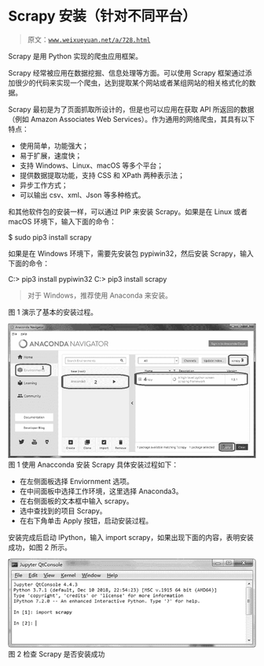 # Scrapy 安装（针对不同平台）

> 原文：[`www.weixueyuan.net/a/728.html`](http://www.weixueyuan.net/a/728.html)

Scrapy 是用 Python 实现的爬虫应用框架。

Scrapy 经常被应用在数据挖掘、信息处理等方面。可以使用 Scrapy 框架通过添加很少的代码来实现一个爬虫，达到提取某个网站或者某组网站的相关格式化的数据。

Scrapy 最初是为了页面抓取所设计的，但是也可以应用在获取 API 所返回的数据（例如 Amazon Associates Web Services）。作为通用的网络爬虫，其具有以下特点：

*   使用简单，功能强大；
*   易于扩展，速度快；
*   支持 Windows、Linux、macOS 等多个平台；
*   提供数据提取功能，支持 CSS 和 XPath 两种表示法；
*   异步工作方式；
*   可以输出 csv、xml、Json 等多种格式。

和其他软件包的安装一样，可以通过 PIP 来安装 Scrapy。如果是在 Linux 或者 macOS 环境下，输入下面的命令：

$ sudo pip3 install scrapy

如果是在 Windows 环境下，需要先安装包 pypiwin32，然后安装 Scrapy，输入下面的命令：

C:\> pip3 install pypiwin32
C:\> pip3 install scrapy

> 对于 Windows，推荐使用 Anaconda 来安装。

图 1 演示了基本的安装过程。

![](img/246470dcd6a28c2c751d4277f60f37f7.png)
图 1 使用 Anacconda 安装 Scrapy
具体安装过程如下：

*   在左侧面板选择 Enviornment 选项。
*   在中间面板中选择工作环境，这里选择 Anaconda3。
*   在右侧面板的文本框中输入 scrapy。
*   选中查找到的项目 Scrapy。
*   在右下角单击 Apply 按钮，启动安装过程。

安装完成后启动 IPython，输入 import scrapy，如果出现下面的内容，表明安装成功，如图 2 所示。

![](img/dbeab17473bdd3af93048adcfb15743b.png)
图 2 检查 Scrapy 是否安装成功
